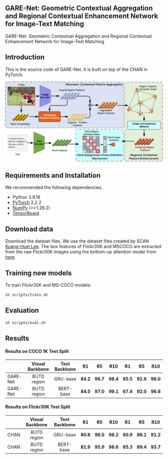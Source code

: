 ## GARE-Net: Geometric Contextual Aggregation and Regional Contextual Enhancement Network for Image-Text Matching
GARE-Net: Geometric Contextual Aggregation and
Regional Contextual Enhancement Network for
Image-Text Matching

## Introduction
This is the source code of GARE-Net. It is built on top of the CHAN in PyTorch.

<img src="https://raw.githubusercontent.com/chinaBoy123/GARE-Net/main/figures/garenet.png" width="745" alt="workflow" />

## Requirements and Installation
We recommended the following dependencies.
* Python 3.9.18
* [PyTorch](http://pytorch.org/) 2.2.2
* [NumPy](http://www.numpy.org/) (>=1.26.2)
* [TensorBoard](https://github.com/TeamHG-Memex/tensorboard_logger)

## Download data
Download the dataset files. We use the dataset files created by SCAN [Kuang-Huei Lee](https://github.com/kuanghuei/SCAN). The box features of Flickr30K and MSCOCO are extracted from the raw Flickr30K images using the bottom-up attention model from [here](https://github.com/peteanderson80/bottom-up-attention). 

## Training new models
To train Flickr30K and MS-COCO models:
```bash
sh scripts/train.sh
```

## Evaluation
```bash
sh scripts/eval.sh
```

## Results
#### Results on COCO 1K Test Split

| |Visual Backbone|Text Backbone|R1|R5|R10|R1|R5|R10|
|---|:---:|:---:|---|---|---|---|---|---|
|GARE-Net | BUTD region |GRU-base|**84.2**|**96.7**|**98.4**|**65.5**|**91.6**|**96.0**|
|GARE-Net | BUTD region |BERT-base|**84.5**|**97.0**|**99.1**|**67.4**|**92.0**|**96.6**|

#### Results on Flickr30K Test Split

| |Visual Backbone|Text Backbone|R1|R5|R10|R1|R5|R10|
|---|:---:|:---:|---|---|---|---|---|---|
|CHAN | BUTD region |GRU-base|**80.8**|**96.0**|**98.2**|**60.9**|**86.1**|**91.2**|
|CHAN | BUTD region |BERT-base|**81.9**|**95.9**|**98.6**|**65.3**|**89.4**|**93.7**|
